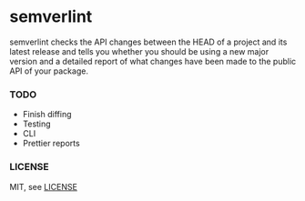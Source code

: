 # semverlint

semverlint checks the API changes between the HEAD of a project and its latest release and tells you whether you should be using a new major version and a detailed report of what changes have been made to the public API of your package.

### TODO

- Finish diffing
- Testing
- CLI
- Prettier reports

### LICENSE

MIT, see [LICENSE](/LICENSE)
